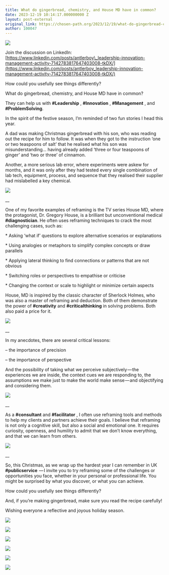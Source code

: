 ```yaml
---
title: What do gingerbread, chemistry, and House MD have in common?
date: 2023-12-19 10:14:17.000000000 Z
layout: post-external
original_link: https://chosen-path.org/2023/12/19/what-do-gingerbread-chemistry-and-house-md-have-in-common/
author: 100047
---
```


![](https://chosenpath.files.wordpress.com/2023/12/ba842-1p8zghm7bq-dpurneencf4a.jpeg)

Join the discussion on LinkedIn: [https://www.linkedin.com/posts/antlerboy\_leadership-innovation-management-activity-7142783817647403008-tkDX/](https://www.linkedin.com/posts/antlerboy_leadership-innovation-management-activity-7142783817647403008-tkDX/)

How could you usefully see things differently?

What do gingerbread, chemistry, and House MD have in common?

They can help us with  **#Leadership** ,  **#Innovation** ,  **#Management** , and  **#ProblemSolving**.

In the spirit of the festive season, I’m reminded of two fun stories I head this year.

A dad was making Christmas gingerbread with his son, who was reading out the recipe for him to follow. It was when they got to the instruction ‘one or two teaspoons of salt’ that he realised what his son was misunderstanding… having already added ‘three or four teaspoons of ginger’ and ‘two or three’ of cinnamon.

Another, a more serious lab error, where experiments were askew for months, and it was only after they had tested every single combination of lab tech, equipment, process, and sequence that they realised their supplier had mislabelled a key chemical.

![](https://chosenpath.files.wordpress.com/2023/12/7f82e-11xb29ix1cirm1zoqpv19hg.jpeg)

\_\_

One of my favorite examples of reframing is the TV series House MD, where the protagonist, Dr. Gregory House, is a brilliant but unconventional medical  **#diagnostician**. He often uses reframing techniques to crack the most challenging cases, such as:

\* Asking ‘what if’ questions to explore alternative scenarios or explanations

\* Using analogies or metaphors to simplify complex concepts or draw parallels

\* Applying lateral thinking to find connections or patterns that are not obvious

\* Switching roles or perspectives to empathise or criticise

\* Changing the context or scale to highlight or minimize certain aspects

House, MD is inspired by the classic character of Sherlock Holmes, who was also a master of reframing and deduction. Both of them demonstrate the power of  **#creativity** and  **#criticalthinking**  in solving problems. Both also paid a price for it.

![](https://chosenpath.files.wordpress.com/2023/12/96fae-17pc_ktiktboiwwhdy3mm7g.jpeg)

\_\_

In my anecdotes, there are several critical lessons:

– the importance of precision

– the importance of perspective

And the possibility of taking what we perceive subjectively — the experiences we are inside, the context cues we are responding to, the assumptions we make just to make the world make sense — and objectifying and considering them.

![](https://chosenpath.files.wordpress.com/2023/12/5d2b2-1wccpm4tlpdgy4tmgzwdqfw.jpeg)

\_\_

As a  **#consultant**  and  **#facilitator** , I often use reframing tools and methods to help my clients and partners achieve their goals. I believe that reframing is not only a cognitive skill, but also a social and emotional one. It requires curiosity, openness, and humility to admit that we don’t know everything, and that we can learn from others.

![](https://chosenpath.files.wordpress.com/2023/12/720a0-1rtnztafxdxnwbtsaf9w1bq.png)

\_\_

So, this Christmas, as we wrap up the hardest year I can remember in UK  **#publicservice**  — I invite you to try reframing some of the challenges or opportunities you face, whether in your personal or professional life. You might be surprised by what you discover, or what you can achieve.

How could you usefully see things differently?

And, if you’re making gingerbread, make sure you read the recipe carefully!

Wishing everyone a reflective and joyous holiday season.

![](https://chosenpath.files.wordpress.com/2023/12/d86e9-1a4slvvh3ml2lp2im_jf0ig.png)

![](https://chosenpath.files.wordpress.com/2023/12/131fc-1ba8ggmzoqkxole7rpw2ygq.jpeg)

![](https://chosenpath.files.wordpress.com/2023/12/2bfc3-1x4knktafabn7ulq73ldbga.jpeg)

![](https://chosenpath.files.wordpress.com/2023/12/720a0-1rtnztafxdxnwbtsaf9w1bq.png)

![](https://chosenpath.files.wordpress.com/2023/12/b8bcf-1_ukdiyep5czcsw9zajpv9g.jpeg)

![](https://chosenpath.files.wordpress.com/2023/12/6ccb0-1n7p7sckdrgqxxwey-rqcng.jpeg)
